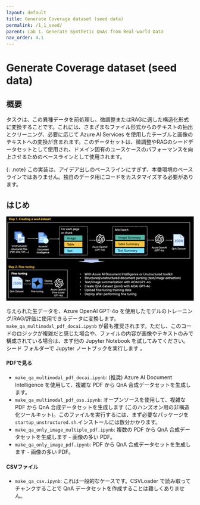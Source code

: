 ```yaml
---
layout: default
title: Generate Coverage dataset (seed data)
permalink: /1_1_seed/
parent: Lab 1. Generate Synthetic QnAs from Real-world Data
nav_order: 4.1
---
```


# Generate Coverage dataset (seed data)

## 概要
タスクは、この異種データを前処理し、微調整またはRAGに適した構造化形式に変換することです。これには、さまざまなファイル形式からのテキストの抽出とクリーニング、必要に応じて Azure AI Services を使用したテーブルと画像のテキストへの変換が含まれます。このデータセットは、微調整やRAGのシードデータセットとして使用され、ドメイン固有のユースケースのパフォーマンスを向上させるためのベースラインとして使用されます。

{: .note}
この実装は、アイデア出しのベースラインにすぎず、本番環境のベースラインではありません。独自のデータ用にコードをカスタマイズする必要があります。

## はじめ

![図1](../imgs/diagram1.png)

与えられた生データを、Azure OpenAI GPT-4o を使用したモデルのトレーニング/RAG/評価に使用できるデータに変換します。 `make_qa_multimodal_pdf_docai.ipynb` が最も推奨されます。ただし、このコードのロジックが複雑だと感じた場合や、ファイルの内容が画像やテキストのみで構成されている場合は、まず他の Jupyter Notebook を試してみてください。
シード フォルダーで Jupyter ノートブックを実行します **[](seed)** 。

#### PDFで見る
- `make_qa_multimodal_pdf_docai.ipynb`: (推奨) Azure AI Document Intelligence を使用して、複雑な PDF から QnA 合成データセットを生成します。
- `make_qa_multimodal_pdf_oss.ipynb`: オープンソースを使用して、複雑な PDF から QnA 合成データセットを生成します (このハンズオン用の非構造化ツールキット)。このファイルを実行するには、まず必要なパッケージを `startup_unstructured.sh`.インストールには数分かかります。
- `make_qa_only_image_multiple_pdf.ipynb`: 複数の PDF から QnA 合成データセットを生成します - 画像の多い PDF。
- `make_qa_only_image_pdf.ipynb`: PDF から QnA 合成データセットを生成します - 画像の多い PDF。

#### CSVファイル
- `make_qa_csv.ipynb`: これは一般的なケースです。CSVLoader で読み取ってチャンクすることで QnA データセットを作成することは難しくありません。